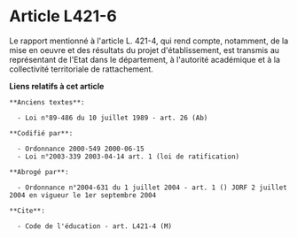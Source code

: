 # Article L421-6

Le rapport mentionné à l'article L. 421-4, qui rend compte, notamment, de la mise en oeuvre et des résultats du projet
d'établissement, est transmis au représentant de l'Etat dans le département, à l'autorité académique et à la collectivité
territoriale de rattachement.

**Liens relatifs à cet article**

	**Anciens textes**:

	  - Loi n°89-486 du 10 juillet 1989 - art. 26 (Ab)

	**Codifié par**:

	  - Ordonnance 2000-549 2000-06-15
	  - Loi n°2003-339 2003-04-14 art. 1 (loi de ratification)

	**Abrogé par**:

	  - Ordonnance n°2004-631 du 1 juillet 2004 - art. 1 () JORF 2 juillet 2004 en vigueur le 1er septembre 2004

	**Cite**:

	  - Code de l'éducation - art. L421-4 (M)
